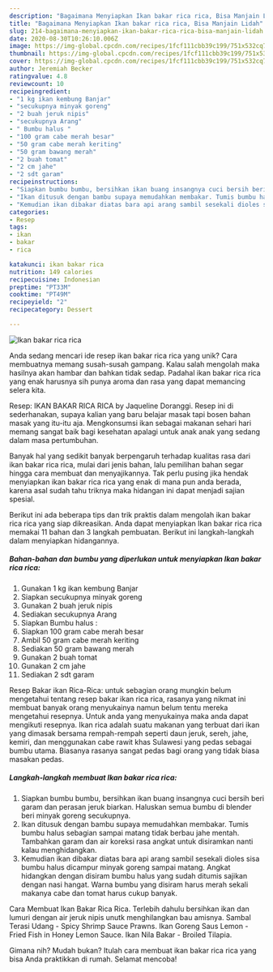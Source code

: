 ```yaml
---
description: "Bagaimana Menyiapkan Ikan bakar rica rica, Bisa Manjain Lidah"
title: "Bagaimana Menyiapkan Ikan bakar rica rica, Bisa Manjain Lidah"
slug: 214-bagaimana-menyiapkan-ikan-bakar-rica-rica-bisa-manjain-lidah
date: 2020-08-30T10:26:10.006Z
image: https://img-global.cpcdn.com/recipes/1fcf111cbb39c199/751x532cq70/ikan-bakar-rica-rica-foto-resep-utama.jpg
thumbnail: https://img-global.cpcdn.com/recipes/1fcf111cbb39c199/751x532cq70/ikan-bakar-rica-rica-foto-resep-utama.jpg
cover: https://img-global.cpcdn.com/recipes/1fcf111cbb39c199/751x532cq70/ikan-bakar-rica-rica-foto-resep-utama.jpg
author: Jeremiah Becker
ratingvalue: 4.8
reviewcount: 10
recipeingredient:
- "1 kg ikan kembung Banjar"
- "secukupnya minyak goreng"
- "2 buah jeruk nipis"
- "secukupnya Arang"
- " Bumbu halus "
- "100 gram cabe merah besar"
- "50 gram cabe merah keriting"
- "50 gram bawang merah"
- "2 buah tomat"
- "2 cm jahe"
- "2 sdt garam"
recipeinstructions:
- "Siapkan bumbu bumbu, bersihkan ikan buang insangnya cuci bersih beri garam dan perasan jeruk biarkan. Haluskan semua bumbu di blender beri minyak goreng secukupnya."
- "Ikan ditusuk dengan bambu supaya memudahkan membakar. Tumis bumbu halus sebagian sampai matang tidak berbau jahe mentah. Tambahkan garam dan air koreksi rasa angkat untuk disiramkan nanti kalau menghidangkan."
- "Kemudian ikan dibakar diatas bara api arang sambil sesekali dioles sisa bumbu halus dicampur minyak goreng sampai matang. Angkat hidangkan dengan disiram bumbu halus yang sudah ditumis sajikan dengan nasi hangat. Warna bumbu yang disiram harus merah sekali makanya cabe dan tomat harus cukup banyak."
categories:
- Resep
tags:
- ikan
- bakar
- rica

katakunci: ikan bakar rica 
nutrition: 149 calories
recipecuisine: Indonesian
preptime: "PT33M"
cooktime: "PT49M"
recipeyield: "2"
recipecategory: Dessert

---
```



![Ikan bakar rica rica](https://img-global.cpcdn.com/recipes/1fcf111cbb39c199/751x532cq70/ikan-bakar-rica-rica-foto-resep-utama.jpg)

Anda sedang mencari ide resep ikan bakar rica rica yang unik? Cara membuatnya memang susah-susah gampang. Kalau salah mengolah maka hasilnya akan hambar dan bahkan tidak sedap. Padahal ikan bakar rica rica yang enak harusnya sih punya aroma dan rasa yang dapat memancing selera kita.

Resep: IKAN BAKAR RICA RICA by Jaqueline Doranggi. Resep ini di sederhanakan, supaya kalian yang baru belajar masak tapi bosen bahan masak yang itu-itu aja. Mengkonsumsi ikan sebagai makanan sehari hari memang sangat baik bagi kesehatan apalagi untuk anak anak yang sedang dalam masa pertumbuhan.

Banyak hal yang sedikit banyak berpengaruh terhadap kualitas rasa dari ikan bakar rica rica, mulai dari jenis bahan, lalu pemilihan bahan segar hingga cara membuat dan menyajikannya. Tak perlu pusing jika hendak menyiapkan ikan bakar rica rica yang enak di mana pun anda berada, karena asal sudah tahu triknya maka hidangan ini dapat menjadi sajian spesial.


Berikut ini ada beberapa tips dan trik praktis dalam mengolah ikan bakar rica rica yang siap dikreasikan. Anda dapat menyiapkan Ikan bakar rica rica memakai 11 bahan dan 3 langkah pembuatan. Berikut ini langkah-langkah dalam menyiapkan hidangannya.

<!--inarticleads1-->

##### Bahan-bahan dan bumbu yang diperlukan untuk menyiapkan Ikan bakar rica rica:

1. Gunakan 1 kg ikan kembung Banjar
1. Siapkan secukupnya minyak goreng
1. Gunakan 2 buah jeruk nipis
1. Sediakan secukupnya Arang
1. Siapkan  Bumbu halus :
1. Siapkan 100 gram cabe merah besar
1. Ambil 50 gram cabe merah keriting
1. Sediakan 50 gram bawang merah
1. Gunakan 2 buah tomat
1. Gunakan 2 cm jahe
1. Sediakan 2 sdt garam


Resep Bakar ikan Rica-Rica: untuk sebagian orang mungkin belum mengetahui tentang resep bakar ikan rica rica, rasanya yang nikmat ini membuat banyak orang menyukainya namun belum tentu mereka mengetahui resepnya. Untuk anda yang menyukainya maka anda dapat mengikuti resepnya. Ikan rica adalah suatu makanan yang terbuat dari ikan yang dimasak bersama rempah-rempah seperti daun jeruk, sereh, jahe, kemiri, dan menggunakan cabe rawit khas Sulawesi yang pedas sebagai bumbu utama. Biasanya rasanya sangat pedas bagi orang yang tidak biasa masakan pedas. 

<!--inarticleads2-->

##### Langkah-langkah membuat Ikan bakar rica rica:

1. Siapkan bumbu bumbu, bersihkan ikan buang insangnya cuci bersih beri garam dan perasan jeruk biarkan. Haluskan semua bumbu di blender beri minyak goreng secukupnya.
1. Ikan ditusuk dengan bambu supaya memudahkan membakar. Tumis bumbu halus sebagian sampai matang tidak berbau jahe mentah. Tambahkan garam dan air koreksi rasa angkat untuk disiramkan nanti kalau menghidangkan.
1. Kemudian ikan dibakar diatas bara api arang sambil sesekali dioles sisa bumbu halus dicampur minyak goreng sampai matang. Angkat hidangkan dengan disiram bumbu halus yang sudah ditumis sajikan dengan nasi hangat. Warna bumbu yang disiram harus merah sekali makanya cabe dan tomat harus cukup banyak.


Cara Membuat Ikan Bakar Rica Rica. Terlebih dahulu bersihkan ikan dan lumuri dengan air jeruk nipis unutk menghilangkan bau amisnya. Sambal Terasi Udang - Spicy Shrimp Sauce Prawns. Ikan Goreng Saus Lemon - Fried Fish in Honey Lemon Sauce. Ikan Nila Bakar - Broiled Tilapia. 

Gimana nih? Mudah bukan? Itulah cara membuat ikan bakar rica rica yang bisa Anda praktikkan di rumah. Selamat mencoba!
